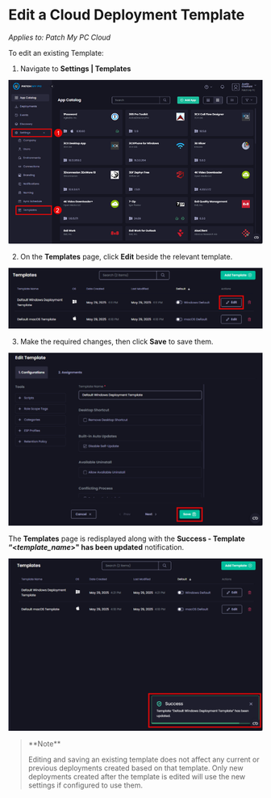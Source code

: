 # Edit a Cloud Deployment Template

_Applies to: Patch My PC Cloud_

To edit an existing Template:

1. Navigate to **Settings | Templates**

![Navigating to "Settings | Templates"](/_images/image-(268).png "Navigating to “Settings | Templates”")

2. On the **Templates** page, click **Edit** beside the relevant template.

![Clicking "Edit" beside the relevant Template](/_images/image-(53).png "Clicking “Edit” beside the relevant Template")

3. Make the required changes, then click **Save** to save them.

![Clicking "Save" to save changes](/_images/image-(54).png "Clicking “Save” to save changes")

The **Templates** page is redisplayed along with the **Success - Template “<**_**template\_name**_**>" has been updated** notification.

![Clicking "Save" to save changes](/_images/image-(55).png "Clicking “Save” to save changes")

<blockquote class="wp-block-quote">
<p>**Note**</p>
<p>Editing and saving an existing template does not affect any current or previous deployments created based on that template. Only new deployments created after the template is edited will use the new settings if configured to use them.</p>
</blockquote>